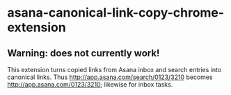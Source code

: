 # asana-canonical-link-copy-chrome-extension
## Warning: does not currently work!
This extension turns copied links from Asana inbox and search entries into canonical links. Thus http://app.asana.com/search/0123/3210 becomes http://app.asana.com/0123/3210; likewise for inbox tasks.
